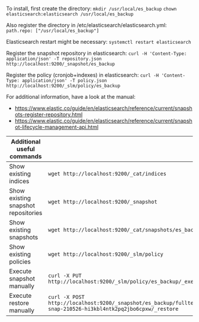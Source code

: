 To install, first create the directory:
`mkdir /usr/local/es_backup`
`chown elasticsearch:elasticsearch /usr/local/es_backup`

Also register the directory in /etc/elasticsearch/elasticsearch.yml:
`path.repo: ["/usr/local/es_backup"]`

Elasticsearch restart might be necessary:
`systemctl restart elasticsearch`

Register the snapshot repository in elasticsearch:
`curl -H 'Content-Type: application/json' -T repository.json http://localhost:9200/_snapshot/es_backup`

Register the policy (cronjob+indexes) in elasticsearch:
`curl -H 'Content-Type: application/json' -T policy.json http://localhost:9200/_slm/policy/es_backup`


For additional information, have a look at the manual:
- https://www.elastic.co/guide/en/elasticsearch/reference/current/snapshots-register-repository.html
- https://www.elastic.co/guide/en/elasticsearch/reference/current/snapshot-lifecycle-management-api.html

| Additional useful commands          | |
| ----------------------------------- | :--- |
| Show existing indices               | `wget http://localhost:9200/_cat/indices`
| Show existing snapshot repositories | `wget http://localhost:9200/_snapshot`
| Show existing snapshots             | `wget http://localhost:9200/_cat/snapshots/es_backup`
| Show existing policies              | `wget http://localhost:9200/_slm/policy`
| Execute snapshot manually           | `curl -X PUT http://localhost:9200/_slm/policy/es_backup/_execute`
| Execute restore manually            | `curl -X POST http://localhost:9200/_snapshot/es_backup/fulltext-snap-210526-hi3kbl4ntk2pq2jbo6cpxw/_restore`
